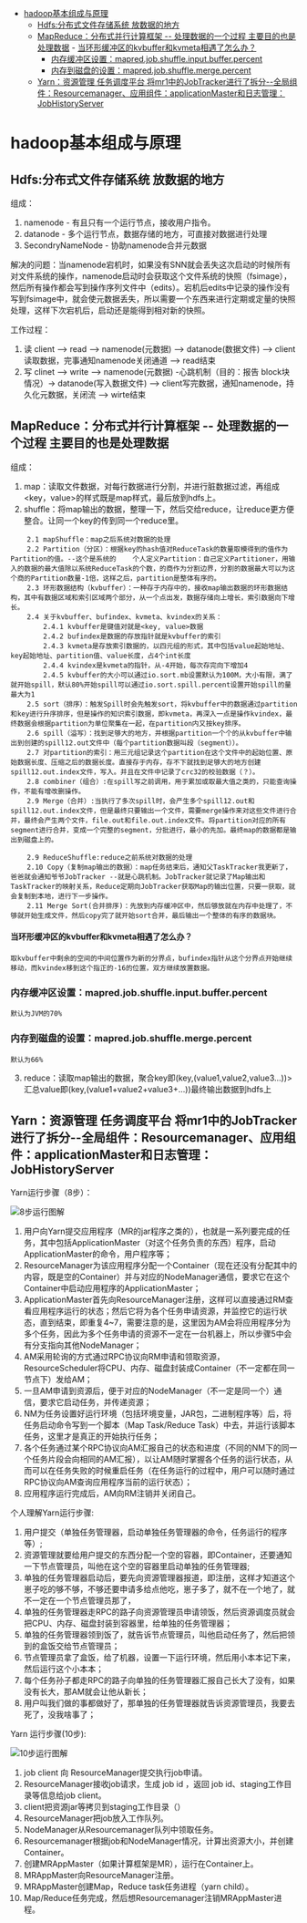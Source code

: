 <!-- TOC -->

- [hadoop基本组成与原理](#hadoop基本组成与原理)
    - [Hdfs:分布式文件存储系统 放数据的地方](#hdfs分布式文件存储系统-放数据的地方)
    - [MapReduce：分布式并行计算框架 -- 处理数据的一个过程  主要目的也是处理数据](#mapreduce分布式并行计算框架----处理数据的一个过程--主要目的也是处理数据)
            - [当环形缓冲区的kvbuffer和kvmeta相遇了怎么办？](#当环形缓冲区的kvbuffer和kvmeta相遇了怎么办)
        - [内存缓冲区设置：mapred.job.shuffle.input.buffer.percent](#内存缓冲区设置mapredjobshuffleinputbufferpercent)
        - [内存到磁盘的设置：mapred.job.shuffle.merge.percent](#内存到磁盘的设置mapredjobshufflemergepercent)
    - [Yarn：资源管理 任务调度平台 将mr1中的JobTracker进行了拆分--全局组件：Resourcemanager、应用组件：applicationMaster和日志管理：JobHistoryServer](#yarn资源管理-任务调度平台-将mr1中的jobtracker进行了拆分--全局组件resourcemanager应用组件applicationmaster和日志管理jobhistoryserver)

<!-- /TOC -->
# hadoop基本组成与原理
## Hdfs:分布式文件存储系统 放数据的地方
组成：
1. namenode - 有且只有一个运行节点，接收用户指令。
2. datanode - 多个运行节点，数据存储的地方，可直接对数据进行处理
3. SecondryNameNode - 协助namenode合并元数据

解决的问题：当namenode宕机时，如果没有SNN就会丢失这次启动的时候所有对文件系统的操作，namenode启动时会获取这个文件系统的快照（fsimage），然后所有操作都会写到操作序列文件中（edits）。宕机后edits中记录的操作没有写到fsimage中，就会使元数据丢失，所以需要一个东西来进行定期或定量的快照处理，这样下次宕机后，启动还是能得到相对新的快照。
    
工作过程：
1. 读 client --> read --> namenode(元数据) --> datanode(数据文件) --> client读取数据，完事通知namenode关闭通道 --> read结束
2. 写 clinet --> write --> namenode(元数据) -心跳机制（目的：报告 block块情况）-> datanode(写入数据文件) --> client写完数据，通知namenode，持久化元数据，关闭流 --> wirte结束

## MapReduce：分布式并行计算框架 -- 处理数据的一个过程  主要目的也是处理数据

组成：
1. map：读取文件数据，对每行数据进行分割，并进行脏数据过滤，再组成<key，value>的样式既是map样式，最后放到hdfs上。
2. shuffle：将map输出的数据，整理一下，然后交给reduce，让reduce更方便整合。让同一个key的传到同一个reduce里。
```
    2.1 mapShuffle：map之后系统对数据的处理
    2.2 Partition（分区）：根据key的hash值对ReduceTask的数量取模得到的值作为Partition的值。--这个是系统的    个人定义Partition：自己定义Partitioner，用输入的数据的最大值除以系统ReduceTask的个数，的商作为分割边界，分割的数据最大可以为这个商的Partition数量-1倍，这样之后，partition是整体有序的。
    2.3 环形数据结构（kvbuffer）：一种存于内存中的，接收map输出数据的环形数据结构，其中有数据区域和索引区域两个部分，从一个点出发，数据存储向上增长，索引数据向下增长。
    2.4 关于kvbuffer、bufindex、kvmeta、kvindex的关系：
        2.4.1 kvbuffer是键值对就是<key, value>数据
        2.4.2 bufindex是数据的存放指针就是kvbuffer的索引
        2.4.3 kvmeta是存放索引数据的，以四元组的形式，其中包括value起始地址、key起始地址、partition值、value长度，占4个int长度
        2.4.4 kvindex是kvmeta的指针，从-4开始，每次存完向下增加4
        2.4.5 kvbuffer的大小可以通过io.sort.mb设置默认为100M，大小有限，满了就开始spill，默认80%开始spill可以通过io.sort.spill.percent设置开始spill的量最大为1
    2.5 sort（排序）：触发Spill时会先触发sort，将kvbuffer中的数据通过partition和key进行升序排序，但是操作的知识索引数据，即kvmeta，再深入一点是操作kvindex，最终数据会根据partition为单位聚集在一起，在partition内又按key排序。
    2.6 spill（溢写）：找到足够大的地方，并根据partition一个个的从kvbuffer中输出到创建的spill12.out文件中（每个partition数据叫段（segment））。
    2.7 对partition的索引：用三元组记录这个partition在这个文件中的起始位置、原始数据长度、压缩之后的数据长度。直接存于内存，存不下就找到足够大的地方创建spill12.out.index文件，写入。并且在文件中记录了crc32的校验数据（？）。
    2.8 combiner（组合）:在spill写之前调用，用于累加或取最大值之类的，只能查询操作，不能有增改删操作。
    2.9 Merge（合并）:当执行了多次spill时，会产生多个spill12.out和spill12.out.index文件，但是最终只要输出一个文件，需要merge操作来对这些文件进行合并，最终会产生两个文件，file.out和file.out.index文件。将partition对应的所有segment进行合并，变成一个完整的segment，分批进行，最小的先加。最终map的数据都是输出到磁盘上的。
    
    2.9 ReduceShuffle:reduce之前系统对数据的处理
    2.10 Copy（复制map输出的数据）：map任务结束后，通知父TaskTracker我更新了，爸爸就会通知爷爷JobTracker --就是心跳机制。JobTracker就记录了Map输出和TaskTracker的映射关系，Reduce定期向JobTracker获取Map的输出位置，只要一获取，就会复制到本地，进行下一步操作。
    2.11 Merge Sort(合并排序)：先放到内存缓冲区中，然后够放就在内存中处理了，不够就开始生成文件，然后copy完了就开始sort合并，最后输出一个整体的有序的数据块。
```
#### 当环形缓冲区的kvbuffer和kvmeta相遇了怎么办？
    取kvbuffer中剩余的空间的中间位置作为新的分界点，bufindex指针从这个分界点开始继续移动，而kvindex移到这个指正的-16的位置，双方继续放置数据。

### 内存缓冲区设置：mapred.job.shuffle.input.buffer.percent
    默认为JVM的70%
### 内存到磁盘的设置：mapred.job.shuffle.merge.percent
    默认为66%
3. reduce：读取map输出的数据，聚合key即(key,(value1,value2,value3...))>汇总value即(key,(value1+value2+value3+...))最终输出数据到hdfs上

## Yarn：资源管理 任务调度平台 将mr1中的JobTracker进行了拆分--全局组件：Resourcemanager、应用组件：applicationMaster和日志管理：JobHistoryServer

Yarn运行步骤（8步）：

![8步运行图解](https://cdn.sinaimg.cn.52ecy.cn/large/005BYqpgly1g59me7kuy1j310s0k9guh.jpg)

1. 用户向Yarn提交应用程序（MR的jar程序之类的），也就是一系列要完成的任务，其中包括ApplicationMaster（对这个任务负责的东西）程序，启动ApplicationMaster的命令，用户程序等；
2. ResourceManager为该应用程序分配一个Container（现在还没有分配其中的内容，既是空的Container）并与对应的NodeManager通信，要求它在这个Container中启动应用程序的ApplicationMaster；
3. ApplicationMaster首先向ResourceManager注册，这样可以直接通过RM查看应用程序运行的状态；然后它将为各个任务申请资源，并监控它的运行状态，直到结束，即重复4~7，需要注意的是，这里因为AM会将应用程序分为多个任务，因此为多个任务申请的资源不一定在一台机器上，所以步骤5中会有分支指向其他NodeManager；
4. AM采用轮询的方式通过RPC协议向RM申请和领取资源，ResourceScheduler将CPU、内存、磁盘封装成Container（不一定都在同一节点下）发给AM；
5. 一旦AM申请到资源后，便于对应的NodeManager（不一定是同一个）通信，要求它启动任务，并传递资源；
6. NM为任务设置好运行环境（包括环境变量，JAR包，二进制程序等）后，将任务启动命令写到一个脚本（Map Task/Reduce Task）中去，并运行该脚本任务，这里才是真正的开始执行任务；
7. 各个任务通过某个RPC协议向AM汇报自己的状态和进度（不同的NM下的同一个任务片段会向相同的AM汇报），以让AM随时掌握各个任务的运行状态，从而可以在任务失败的时候重启任务（在任务运行的过程中，用户可以随时通过RPC协议向AM查询应用程序当前的运行状态）；
8. 应用程序运行完成后，AM向RM注销并关闭自己。

个人理解Yarn运行步骤:

1. 用户提交（单独任务管理器，启动单独任务管理器的命令，任务运行的程序等）;
2. 资源管理就要给用户提交的东西分配一个空的容器，即Container，还要通知一下节点管理员，叫他在这个空的容器里启动单独的任务管理器;
3. 单独的任务管理器启动后，要先向资源管理器报道，即注册，这样才知道这个崽子吃的够不够，不够还要申请多给点他吃，崽子多了，就不在一个地了，就不一定在一个节点管理员那了，
4. 单独的任务管理器走RPC的路子向资源管理员申请领饭，然后资源调度员就会把CPU、内存、磁盘封装到容器里，给单独的任务管理器；
5. 单独的任务管理器领到饭了，就告诉节点管理员，叫他启动任务了，然后把领到的盒饭交给节点管理员；
6. 节点管理员拿了盒饭，给了机器，设置一下运行环境，然后用小本本记下来，然后运行这个小本本；
7. 每个任务孙子都走RPC的路子向单独的任务管理器汇报自己长大了没有，如果没有长大，那AM就会让他从新长；
8. 用户叫我们做的事都做好了，那单独的任务管理器就告诉资源管理员，我要去死了，没我啥事了；


Yarn 运行步骤(10步):

![10步运行图解](https://cdn.sinaimg.cn.52ecy.cn/large/005BYqpgly1g59mezancfj30mt0et0u7.jpg)

1. job client 向 ResourceManager提交执行job申请。
2. ResourceManager接收job请求，生成 job id ，返回 job id、staging工作目录等信息给job client。
3. client把资源jar等拷贝到staging工作目录（）
4. ResourceManager把job放入工作队列。
5. NodeManager从Resourcemanager队列中领取任务。
6. Resourcemanager根据job和NodeManager情况，计算出资源大小，并创建Container。
7. 创建MRAppMaster（如果计算框架是MR），运行在Container上。
8. MRAppMaster向ResourceManager注册。
9. MRAppMaster创建Map，Reduce task任务进程（yarn child）。
10. Map/Reduce任务完成，然后想Resourcemanager注销MRAppMaster进程。